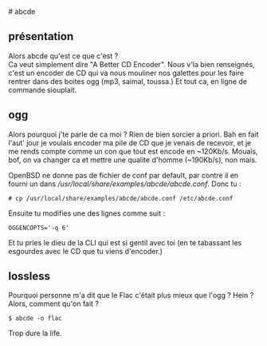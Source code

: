 # abcde

## présentation

Alors abcde qu'est ce que c'est ?  
Ca veut simplement dire "A Better CD Encoder". Nous v'la bien renseignés,
c'est un encoder de CD qui va nous mouliner nos galettes pour les faire rentrer
dans des boites ogg (mp3, saimal, toussa.) Et tout ca, en ligne de commande
siouplait.


## ogg

Alors pourquoi j'te parle de ca moi ? Rien de bien sorcier a priori. Bah en fait
l'aut' jour je voulais encoder ma pile de CD que je venais de recevoir, et je me
rends compte comme un con que tout est encode en ~120Kb/s. Mouais, bof, on va
changer ca et mettre une qualite d'homme (~190Kb/s), non mais.  
  
OpenBSD ne donne pas de fichier de conf par default, par contre il en fourni un
dans _/usr/local/share/examples/abcde/abcde.conf_. Donc tu :  

	# cp /usr/local/share/examples/abcde/abcde.conf /etc/abcde.conf

Ensuite tu modifies une des lignes comme suit :  

	OGGENCOPTS='-q 6'

Et tu pries le dieu de la CLI qui est si gentil avec toi (en te tabassant les
esgourdes avec le CD que tu viens d'encoder.)



## lossless

Pourquoi personne m'a dit que le Flac c'était plus mieux que l'ogg ? Hein ?  
Alors, comment qu'on fait ?  

	$ abcde -o flac

Trop dure la life.
